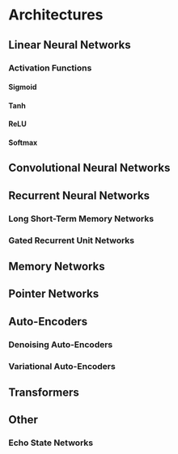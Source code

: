 # Architectures

## Linear Neural Networks



### Activation Functions

#### Sigmoid

#### Tanh

#### ReLU

#### Softmax



## Convolutional Neural Networks



## Recurrent Neural Networks

### Long Short-Term Memory Networks



### Gated Recurrent Unit Networks



## Memory Networks





## Pointer Networks



## Auto-Encoders

### Denoising Auto-Encoders

### Variational Auto-Encoders



## Transformers



## Other

### Echo State Networks

